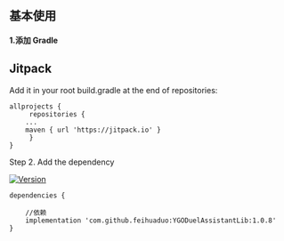 ## 基本使用

#### 1.添加 Gradle

## Jitpack

Add it in your root build.gradle at the end of repositories:
```
allprojects {
     repositories {
	...
	maven { url 'https://jitpack.io' }
     }
}

```
Step 2. Add the dependency

[![Version](https://jitpack.io/v/feihuaduo/YGODuelAssistantLib.svg)](https://jitpack.io/#feihuaduo/YGODuelAssistantLib)

```
dependencies {

    //依赖
    implementation 'com.github.feihuaduo:YGODuelAssistantLib:1.0.8'
}
```